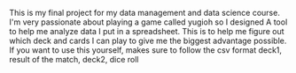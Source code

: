 This is my final project for my data management and data science course. 
I'm very passionate about playing a game called yugioh so I designed A tool to help me analyze data I put in a spreadsheet. 
This is to help me figure out which deck and cards I can play to give me the biggest advantage possible. 
If you want to use this yourself, makes sure to follow the csv format deck1, result of the match, deck2, dice roll 
